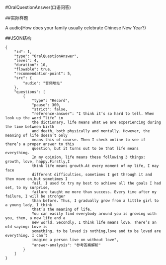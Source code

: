 #OralQuestionAnswer(口语问答)

##实际样题

A audio(How does your family usually celebrate Chinese New Year?)

##JSON结构

	{
		"id": 1,						
		"type": "OralQuestionAnswer",			
		"level": 4,						
		"duration": 10,					
		"flowable": true,				
		"recommendation-point": 5,                                                                                         
		"src": { 	
			"audio": "音频地址"
		},
		"questions": [
			{
				"type": "Record",
				"pause": 300,			
				"strict": false,
				"reference-answer": "I think it’s so hard to tell. When look up the word “life” in
				the dictionary,	life means what we are experiencing during the time between birth
				and death, both physically and mentally. However, the meaning of life doesn’t only
				means this of course. Then I check online to see if there’s a proper answer to this
				question, but it turns out to be that life means everything. 
				In my opinion, life means these following 3 things: growth, love, happy.Firstly,I
				think life means growth.At every moment of my life, I may face 
				different difficulties, sometimes I get through it and then move on,but sometimes I
				fail. I used to try my best to achieve all the goals I had set, to my surprise,
				failure taught me more than success. Every time after my failure, I will be stronger
				than before. Thus, I gradually grow from a little girl to a young lady, I think
				that’s the meaning of life. 
				You can easily find everybody around you is growing with you, then, a new life and a
				new world. Secondly, I think life means love. There’s an old saying: Love is
				something, to be loved is nothing,love and to be loved are everything. I can’t
				imagine a person live on without love",		
				"answer-analysis": "参考答案解析"
			}
		]
	}
